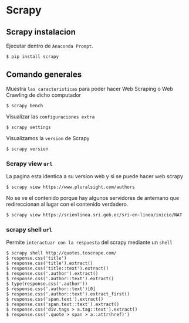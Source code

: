 # Scrapy
## Scrapy instalacion


Ejecutar dentro de `Anaconda Prompt`.
```
$ pip install scrapy
```

## Comando generales

Muestra `las caracteristicas` para  poder hacer Web Scraping o Web Crawling de dicho computador
```
$ scrapy bench
```

Visualizar las `configuraciones extra`
```
$ scrapy settings
```

Visualizamos la `version` de Scrapy
```
$ scrapy version
```
### Scrapy view `url`

La pagina esta identica a su version web y si se puede hacer web scrapy
```
$ scrapy view https://www.pluralsight.com/authors
```

No se ve el contenido porque hay algunos servidores de antemano que redireccionan al lugar con el contenido verdadero.
```
$ scrapy view https://srienlinea.sri.gob.ec/sri-en-linea/inicio/NAT
```

### scrapy shell `url`

Permite `interactuar con la respuesta` del scrapy mediante un `shell`
```
$ scrapy shell http://quotes.toscrape.com/
$ response.css('title')
$ response.css('title').extract()
$ response.css('title::text').extract()
$ response.css('.author').extract()
$ response.css('.author::text').extract()
$ type(response.css('.author'))
$ response.css('.author::text')[0]
$ response.css('.author::text').extract_first()
$ response.css('span.text').extract()
$ response.css('span.text::text').extract()
$ response.css('div.tags > a.tag::text').extract()
$ response.css('.quote > span > a::attr(href)')
```













